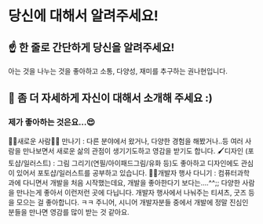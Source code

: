 # 당신에 대해서 알려주세요!

## ☝️ 한 줄로 간단하게 당신을 알려주세요!

아는 것을 나누는 것을 좋아하고 소통, 다양성, 재미를 추구하는 권나현입니다.

## 🙌 좀 더 자세하게 자신이 대해서 소개해 주세요 :)

### 제가 좋아하는 것은요...😍

🙋‍♂️새로운 사람🙋‍♀️ 만나기 : 다른 분야에서 왔거나, 다양한 경험을 해봤거나..등 여러 사람을 만나보면서 새로운 삶의 관점이 생기기도하고 영감을 받기도 합니다.
🖌디자인 (포토샵/일러스트) : 그림 그리기(연필/아이패드그림/유화 등)도 좋아하고 디자인에도 관심이 있어서 포토샵/일러스트를 공부하고 있습니다.
👩‍💻개발자 행사 다니기 : 컴퓨터과학과에 다니면서 개발을 처음 시작했는데요, 개발을 좋아한다기 보다는....^^;; 다양한 사람을 만나는게 좋아서 이런저런 곳에 다닙니다. 개발자 행사에서 나눠주는 티셔츠, 굿즈 등을 모으는 걸 좋아합니다. ㅋㅋ 주니어, 시니어 개발자분들 중에서 개발에 정말 진심인 분들을 만나면 영감를 많이 받는 것 같아요. 

